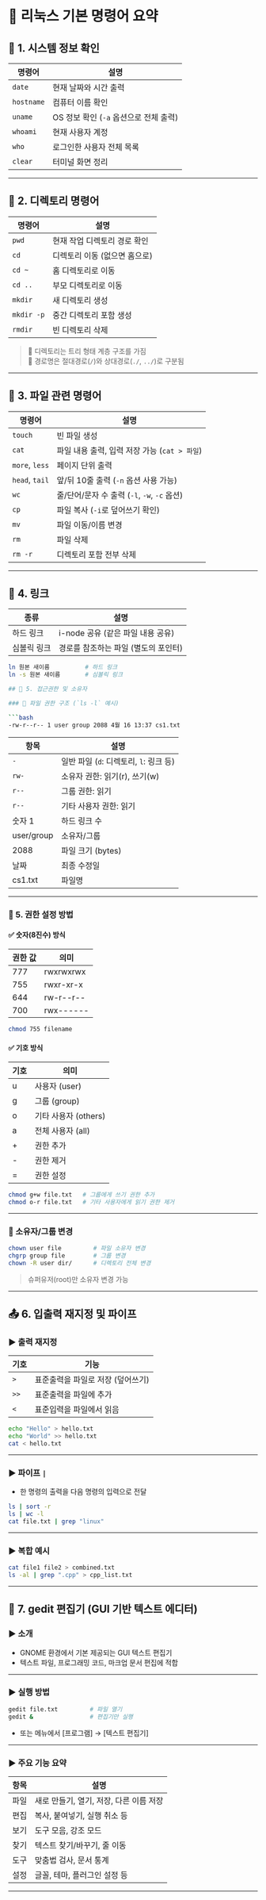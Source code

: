 # 📘 리눅스 기본 명령어 요약

## 📂 1. 시스템 정보 확인

| 명령어 | 설명 |
|--------|------|
| `date` | 현재 날짜와 시간 출력 |
| `hostname` | 컴퓨터 이름 확인 |
| `uname` | OS 정보 확인 (`-a` 옵션으로 전체 출력) |
| `whoami` | 현재 사용자 계정 |
| `who` | 로그인한 사용자 전체 목록 |
| `clear` | 터미널 화면 정리 |

---

## 📁 2. 디렉토리 명령어

| 명령어 | 설명 |
|--------|------|
| `pwd` | 현재 작업 디렉토리 경로 확인 |
| `cd` | 디렉토리 이동 (없으면 홈으로) |
| `cd ~` | 홈 디렉토리로 이동 |
| `cd ..` | 부모 디렉토리로 이동 |
| `mkdir` | 새 디렉토리 생성 |
| `mkdir -p` | 중간 디렉토리 포함 생성 |
| `rmdir` | 빈 디렉토리 삭제 |

> 🔸 디렉토리는 트리 형태 계층 구조를 가짐  
> 🔸 경로명은 절대경로(`/`)와 상대경로(`./`, `../`)로 구분됨

---

## 📄 3. 파일 관련 명령어

| 명령어 | 설명 |
|--------|------|
| `touch` | 빈 파일 생성 |
| `cat` | 파일 내용 출력, 입력 저장 가능 (`cat > 파일`) |
| `more`, `less` | 페이지 단위 출력 |
| `head`, `tail` | 앞/뒤 10줄 출력 (`-n` 옵션 사용 가능) |
| `wc` | 줄/단어/문자 수 출력 (`-l`, `-w`, `-c` 옵션) |
| `cp` | 파일 복사 (`-i`로 덮어쓰기 확인) |
| `mv` | 파일 이동/이름 변경 |
| `rm` | 파일 삭제 |
| `rm -r` | 디렉토리 포함 전부 삭제 |

---

## 🔗 4. 링크

| 종류 | 설명 |
|------|------|
| 하드 링크 | i-node 공유 (같은 파일 내용 공유) |
| 심볼릭 링크 | 경로를 참조하는 파일 (별도의 포인터) |

```bash
ln 원본 새이름          # 하드 링크
ln -s 원본 새이름       # 심볼릭 링크

## 🔐 5. 접근권한 및 소유자

### 📄 파일 권한 구조 (`ls -l` 예시)

```bash
-rw-r--r-- 1 user group 2088 4월 16 13:37 cs1.txt
```

| 항목 | 설명 |
|------|------|
| `-` | 일반 파일 (`d`: 디렉토리, `l`: 링크 등) |
| `rw-` | 소유자 권한: 읽기(r), 쓰기(w) |
| `r--` | 그룹 권한: 읽기 |
| `r--` | 기타 사용자 권한: 읽기 |
| 숫자 1 | 하드 링크 수 |
| user/group | 소유자/그룹 |
| 2088 | 파일 크기 (bytes) |
| 날짜 | 최종 수정일 |
| cs1.txt | 파일명 |

---

### 🔑 5. 권한 설정 방법

#### ✅ 숫자(8진수) 방식

| 권한 값 | 의미 |
|---------|------|
| 777 | rwxrwxrwx |
| 755 | rwxr-xr-x |
| 644 | rw-r--r-- |
| 700 | rwx------ |

```bash
chmod 755 filename
```

#### ✅ 기호 방식

| 기호 | 의미 |
|------|------|
| u | 사용자 (user) |
| g | 그룹 (group) |
| o | 기타 사용자 (others) |
| a | 전체 사용자 (all) |
| + | 권한 추가 |
| - | 권한 제거 |
| = | 권한 설정 |

```bash
chmod g+w file.txt   # 그룹에게 쓰기 권한 추가
chmod o-r file.txt   # 기타 사용자에게 읽기 권한 제거
```

---

### 👤 소유자/그룹 변경

```bash
chown user file         # 파일 소유자 변경
chgrp group file        # 그룹 변경
chown -R user dir/      # 디렉토리 전체 변경
```

> 슈퍼유저(root)만 소유자 변경 가능

---

## 📤 6. 입출력 재지정 및 파이프

### ▶ 출력 재지정

| 기호 | 기능 |
|------|------|
| `>` | 표준출력을 파일로 저장 (덮어쓰기) |
| `>>` | 표준출력을 파일에 추가 |
| `<` | 표준입력을 파일에서 읽음 |

```bash
echo "Hello" > hello.txt
echo "World" >> hello.txt
cat < hello.txt
```

---

### ▶ 파이프 `|`

- 한 명령의 출력을 다음 명령의 입력으로 전달

```bash
ls | sort -r
ls | wc -l
cat file.txt | grep "linux"
```

---

### ▶ 복합 예시

```bash
cat file1 file2 > combined.txt
ls -al | grep ".cpp" > cpp_list.txt
```

---

## 📝 7. gedit 편집기 (GUI 기반 텍스트 에디터)

### ▶ 소개

- GNOME 환경에서 기본 제공되는 GUI 텍스트 편집기
- 텍스트 파일, 프로그래밍 코드, 마크업 문서 편집에 적합

---

### ▶ 실행 방법

```bash
gedit file.txt         # 파일 열기
gedit &                # 편집기만 실행
```

- 또는 메뉴에서 [프로그램] → [텍스트 편집기]

---

### ▶ 주요 기능 요약

| 항목 | 설명 |
|------|------|
| 파일 | 새로 만들기, 열기, 저장, 다른 이름 저장 |
| 편집 | 복사, 붙여넣기, 실행 취소 등 |
| 보기 | 도구 모음, 강조 모드 |
| 찾기 | 텍스트 찾기/바꾸기, 줄 이동 |
| 도구 | 맞춤법 검사, 문서 통계 |
| 설정 | 글꼴, 테마, 플러그인 설정 등 |

---

